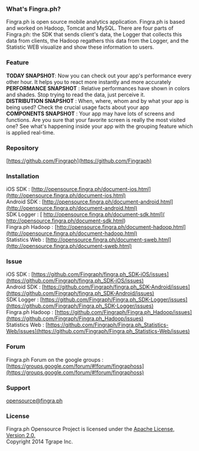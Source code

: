 ### **What's Fingra.ph?**
Fingra.ph is open source mobile analytics application. Fingra.ph is based and worked on Hadoop, Tomcat and MySQL. There are four parts of Fingra.ph: the SDK that sends client's data, the Logger that collects this data from clients, the Hadoop regathers this data from the Logger, and the Statistic WEB visualize and show these information to users.

### **Feature**
**TODAY SNAPSHOT**: Now you can	check out your app's performance every other hour. It helps you to react more instantly and more accurately  
**PERFORMANCE SNAPSHOT** : Relative performances have shown in colors and shades. Stop trying to read the data, just perceive it.  
**DISTRIBUTION SNAPSHOT** : When, where, whom and by what your app is being used? Check the crucial usage facts about your app  
**COMPONENTS SNAPSHOT** : Your app may have lots of screens and functions. Are you sure that your favorite screen is really the most visited one? See what's happening inside your app with the grouping feature which is applied real-time.  

### **Repository**
[https://github.com/Fingraph](https://github.com/Fingraph)

### **Installation**
iOS SDK : [http://opensource.fingra.ph/document-ios.html](http://opensource.fingra.ph/document-ios.html)  
Android SDK : [http://opensource.fingra.ph/document-android.html](http://opensource.fingra.ph/document-android.html)  
SDK Logger : [ http://opensource.fingra.ph/document-sdk.html]( http://opensource.fingra.ph/document-sdk.html)  
Fingra.ph Hadoop : [http://opensource.fingra.ph/document-hadoop.html](http://opensource.fingra.ph/document-hadoop.html)  
Statistics Web : [http://opensource.fingra.ph/document-sweb.html](http://opensource.fingra.ph/document-sweb.html)  

### **Issue**
iOS SDK : [https://github.com/Fingraph/fingra.ph_SDK-iOS/issues](https://github.com/Fingraph/fingra.ph_SDK-iOS/issues)  
Android SDK : [https://github.com/Fingraph/fingra.ph_SDK-Android/issues](https://github.com/Fingraph/fingra.ph_SDK-Android/issues)  
SDK Logger : [https://github.com/Fingraph/Fingra.ph_SDK-Logger/issues](https://github.com/Fingraph/Fingra.ph_SDK-Logger/issues)  
Fingra.ph Hadoop : [https://github.com/Fingraph/Fingra.ph_Hadoop/issues](https://github.com/Fingraph/Fingra.ph_Hadoop/issues)  
Statistics Web : [https://github.com/Fingraph/Fingra.ph_Statistics-Web/issues](https://github.com/Fingraph/Fingra.ph_Statistics-Web/issues)  

### **Forum**  
Fingra.ph Forum on the google groups : [https://groups.google.com/forum/#!forum/fingraphoss](https://groups.google.com/forum/#!forum/fingraphoss)  

### **Support**
opensource@fingra.ph  

### **License**
Fingra.ph Opensource Project is licensed under the [Apache License, Version 2.0.](http://www.apache.org/licenses/LICENSE-2.0)  
Copyright 2014 Tgrape Inc.
